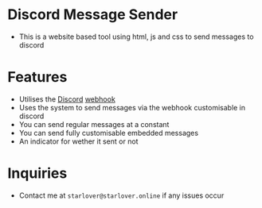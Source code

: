 # Discord Message Sender

- This is a website based tool using html, js and css to send messages to discord

# Features
- Utilises the [Discord](https://discord.com/) [webhook](https://support.discord.com/hc/en-us/articles/228383668-Intro-to-Webhooks)
- Uses the system to send messages via the webhook customisable in discord
- You can send regular messages at a constant
- You can send fully customisable embedded messages
- An indicator for wether it sent or not

# Inquiries
- Contact me at `starlover@starlover.online` if any issues occur

